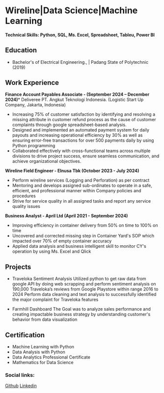 # Wireline|Data Science|Machine Learning

#### Technical Skills: Python, SQL, Ms. Excel, Spreadsheet, Tableu, Power BI

## Education
- Bachelor's of Electrical Engineering.,  | Padang State of Polytechnic (2019)

## Work Experience

**Finance Account Payables Associate - (September 2024 – December 2024)***
Deliveree PT. Angkut Teknologi Indonesia. (Logistic Start Up Company, Jakarta, Indonesia)
- Increasing 75% of customer satisfaction by identifying and resolving a missing attribute in customer refund process as the cause of customer complaints through google spreadsheet-based analysis.
- Designed and implemented an automated payment system for daily payouts and increasing operational efficiency by 30% as well as ensuring error-free transactions for over 500 payments daily by using Python programming
- Collaborated effectively with cross-functional teams across multiple divisions to drive project success, ensure seamless communication, and achieve organizational objectives.

**Wireline Field Engineer - Elnusa Tbk (October 2023 - July 2024)**
- Perform wireline services (Logging and Perforation) as per contract
- Mentoring and develops assigned sub-ordinates to operate in a safe, efficient, and professional manner within Company policies and procedures
- Strive for service quality in all assigned tasks and report any service quality issues
  
**Business Analyst - April Ltd (April 2021 - September 2024)**
- Improving efficiency in container delivery from 50% on time to 100% on time
- Uncovered and corrected missing step in Container Yard's SOP which impacted over 70% of empty container accuracy
- Applied data analysis and business intelligent skill to monitor CY's operation by using Ms. Excel and Qlick

## Projects
- Traveloka Sentiment Analysis
  Utilized python to get raw data from google API by doing web scrapping and perform sentiment analysis on 190,000 Traveloka’s reviews from Google Playstore within range 2016 to 2024
  Perform data cleaning and text analysis to successfully identified the major complaint for Traveloka features

- Farmhill Dashboard
  The Goal was to analyze sales performance and creating impactable business strategy by understanding customer's behavior from data visualization 

## Certification
- Machine Learning with Python
- Data Analysis with Python
- Data Analytics Professional Certificate
- Mathematics for Data Science

### Social links:
[Github](https://github.com/yupraw)
[Linkedin](https://www.linkedin.com/in/yudha-prawira-a6baab17a/)

